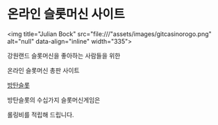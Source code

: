 # 온라인 슬롯머신 사이트



<img title="Julian Bock" src="file:///"assets/images/gitcasinorogo.png" alt="null" data-align="inline" width="335">

강원랜드 슬롯머신을 좋아하는 사람들을 위한 

온라인 슬롯머신 총판 사이트

[방탄슬롯 ](https://5577bts.com)

방탄슬롯의 수십가지 슬롯머신게임은 

롤링비를 적립해 드립니다.


